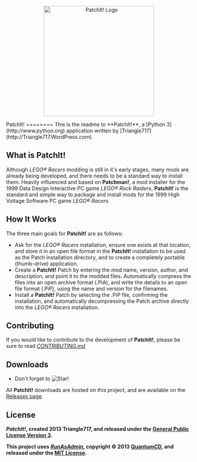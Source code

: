 <p align="center">
  <img src="https://raw.github.com/le717/PatchIt/master/Icons/PatchItLogo.png" height="300" alt="PatchIt! Logo"/>
</p>
PatchIt!
========
This is the readme to **PatchIt!**, a [Python 3](http://www.python.org) application written by [Triangle717](http://Triangle717.WordPress.com).

What is PatchIt!
---------------
Although _LEGO® Racers_ modding is still in it's early stages, many mods are already being developed, and there
needs to be a standard way to install them. Heavily influenced and based on **Patchman!**, a mod installer for
the 1999 Data Design Interactive PC game _LEGO® Rock Raiders_, **PatchIt!** is the standard and simple way to
package and install mods for the 1999 High Voltage Software PC game _LEGO® Racers_

How It Works
------------
The three main goals for **PatchIt!** are as follows:

* Ask for the _LEGO® Racers_ installation, ensure one exists at that location, and store it in an open file format in the **PatchIt!** installation
to be used as the Patch installation directory, and to create a completely portable (thumb-drive) application.
* Create a **PatchIt!** Patch by entering the mod name, version, author, and description, and point it to the modded files. Automatically compress the files into an open archive format (.PiA),
and write the details to an open file format (.PiP), using the name and version for the filenames.
* Install a **PatchIt!** Patch by selecting the .PiP file, confirming the installation, and automatically decompressing the Patch archive directly into the _LEGO® Racers_ installation.

Contributing
------------
If you would like to contribute to the development of **PatchIt!**, please be sure to read [*CONTRIBUTING.md*](Documentation/CONTRIBUTING.md)

Downloads
---------
* Don't forget to ![Star!](http://i81.servimg.com/u/f81/16/33/06/11/star11.png)

All **PatchIt!** downloads are hosted on this project, and are available on the [Releases page](https://github.com/le717/PatchIt/releases).

License
-------
***PatchIt!*, created 2013 Triangle717, and released under the [General Public License Version 3](http://www.gnu.org/licenses/gpl.html).**

**This project uses [*RunAsAdmin*](https://github.com/QuantumCD/RunAsAdmin#readme), copyright :copyright: 2013
[QuantumCD](http://contingencycoder.wordpress.com/), and released under the [MIT License](http://opensource.org/licenses/MIT).**
